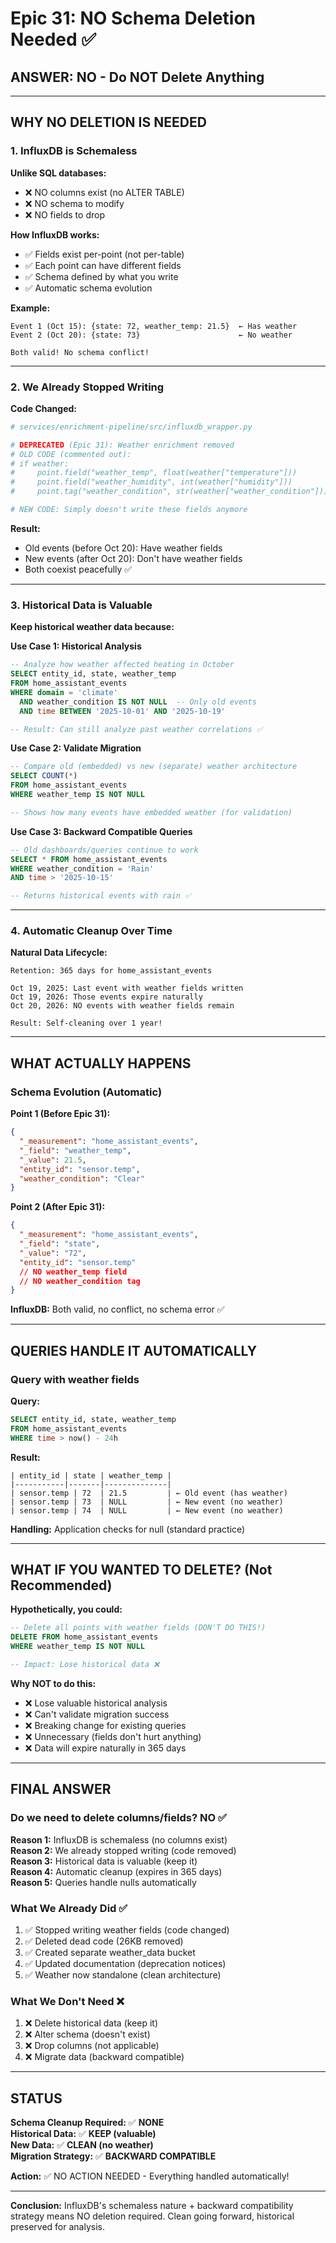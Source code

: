 # Epic 31: NO Schema Deletion Needed ✅

## ANSWER: NO - Do NOT Delete Anything

---

## WHY NO DELETION IS NEEDED

### 1. InfluxDB is Schemaless

**Unlike SQL databases:**
- ❌ NO columns exist (no ALTER TABLE)
- ❌ NO schema to modify
- ❌ NO fields to drop

**How InfluxDB works:**
- ✅ Fields exist per-point (not per-table)
- ✅ Each point can have different fields
- ✅ Schema defined by what you write
- ✅ Automatic schema evolution

**Example:**
```
Event 1 (Oct 15): {state: 72, weather_temp: 21.5}  ← Has weather
Event 2 (Oct 20): {state: 73}                      ← No weather

Both valid! No schema conflict!
```

---

### 2. We Already Stopped Writing

**Code Changed:**
```python
# services/enrichment-pipeline/src/influxdb_wrapper.py

# DEPRECATED (Epic 31): Weather enrichment removed
# OLD CODE (commented out):
# if weather:
#     point.field("weather_temp", float(weather["temperature"]))
#     point.field("weather_humidity", int(weather["humidity"]))
#     point.tag("weather_condition", str(weather["weather_condition"]))

# NEW CODE: Simply doesn't write these fields anymore
```

**Result:**
- Old events (before Oct 20): Have weather fields
- New events (after Oct 20): Don't have weather fields
- Both coexist peacefully ✅

---

### 3. Historical Data is Valuable

**Keep historical weather data because:**

**Use Case 1: Historical Analysis**
```sql
-- Analyze how weather affected heating in October
SELECT entity_id, state, weather_temp
FROM home_assistant_events
WHERE domain = 'climate'
  AND weather_condition IS NOT NULL  -- Only old events
  AND time BETWEEN '2025-10-01' AND '2025-10-19'

-- Result: Can still analyze past weather correlations ✅
```

**Use Case 2: Validate Migration**
```sql
-- Compare old (embedded) vs new (separate) weather architecture
SELECT COUNT(*) 
FROM home_assistant_events
WHERE weather_temp IS NOT NULL

-- Shows how many events have embedded weather (for validation)
```

**Use Case 3: Backward Compatible Queries**
```sql
-- Old dashboards/queries continue to work
SELECT * FROM home_assistant_events
WHERE weather_condition = 'Rain'
AND time > '2025-10-15'

-- Returns historical events with rain ✅
```

---

### 4. Automatic Cleanup Over Time

**Natural Data Lifecycle:**
```
Retention: 365 days for home_assistant_events

Oct 19, 2025: Last event with weather fields written
Oct 19, 2026: Those events expire naturally
Oct 20, 2026: NO events with weather fields remain

Result: Self-cleaning over 1 year!
```

---

## WHAT ACTUALLY HAPPENS

### Schema Evolution (Automatic)

**Point 1 (Before Epic 31):**
```json
{
  "_measurement": "home_assistant_events",
  "_field": "weather_temp",
  "_value": 21.5,
  "entity_id": "sensor.temp",
  "weather_condition": "Clear"
}
```

**Point 2 (After Epic 31):**
```json
{
  "_measurement": "home_assistant_events",
  "_field": "state",
  "_value": "72",
  "entity_id": "sensor.temp"
  // NO weather_temp field
  // NO weather_condition tag
}
```

**InfluxDB:** Both valid, no conflict, no schema error ✅

---

## QUERIES HANDLE IT AUTOMATICALLY

### Query with weather fields

**Query:**
```sql
SELECT entity_id, state, weather_temp
FROM home_assistant_events
WHERE time > now() - 24h
```

**Result:**
```
| entity_id | state | weather_temp |
|-----------|-------|--------------|
| sensor.temp | 72  | 21.5         | ← Old event (has weather)
| sensor.temp | 73  | NULL         | ← New event (no weather)
| sensor.temp | 74  | NULL         | ← New event (no weather)
```

**Handling:** Application checks for null (standard practice)

---

## WHAT IF YOU WANTED TO DELETE? (Not Recommended)

**Hypothetically, you could:**
```sql
-- Delete all points with weather fields (DON'T DO THIS!)
DELETE FROM home_assistant_events
WHERE weather_temp IS NOT NULL

-- Impact: Lose historical data ❌
```

**Why NOT to do this:**
- ❌ Lose valuable historical analysis
- ❌ Can't validate migration success
- ❌ Breaking change for existing queries
- ❌ Unnecessary (fields don't hurt anything)
- ❌ Data will expire naturally in 365 days

---

## FINAL ANSWER

### Do we need to delete columns/fields? **NO** ✅

**Reason 1:** InfluxDB is schemaless (no columns exist)  
**Reason 2:** We already stopped writing (code removed)  
**Reason 3:** Historical data is valuable (keep it)  
**Reason 4:** Automatic cleanup (expires in 365 days)  
**Reason 5:** Queries handle nulls automatically  

### What We Already Did ✅

1. ✅ Stopped writing weather fields (code changed)
2. ✅ Deleted dead code (26KB removed)
3. ✅ Created separate weather_data bucket
4. ✅ Updated documentation (deprecation notices)
5. ✅ Weather now standalone (clean architecture)

### What We Don't Need ❌

1. ❌ Delete historical data (keep it)
2. ❌ Alter schema (doesn't exist)
3. ❌ Drop columns (not applicable)
4. ❌ Migrate data (backward compatible)

---

## STATUS

**Schema Cleanup Required:** ✅ **NONE**  
**Historical Data:** ✅ **KEEP (valuable)**  
**New Data:** ✅ **CLEAN (no weather)**  
**Migration Strategy:** ✅ **BACKWARD COMPATIBLE**  

**Action:** ✅ NO ACTION NEEDED - Everything handled automatically!

---

**Conclusion:** InfluxDB's schemaless nature + backward compatibility strategy means NO deletion required. Clean going forward, historical preserved for analysis.

